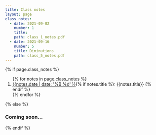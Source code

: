 ```yaml
---
title: Class notes
layout: page
class_notes:
  - date: 2021-09-02
    number: 1
    title:
    path: class_1_notes.pdf
  - date: 2021-09-16
    number: 5
    title: Diminutions
    path: class_5_notes.pdf
---
```


{% if page.class_notes %}

<ol>
{% for notes in page.class_notes %}
    <li>
        <a href="assets/class_notes/{{ notes.path }}">{{notes.date | date: '%B %d' }}</a>{% if notes.title %}: {{notes.title}} {% endif %}
    </li>
{% endfor %}
</ol>
{% else %}

### Coming soon...

{% endif %}
